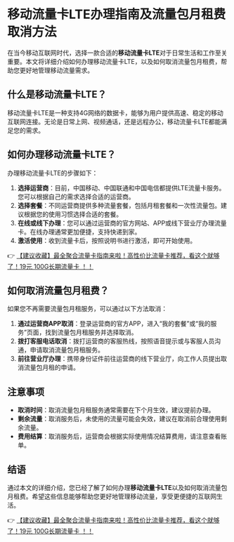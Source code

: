 # 移动流量卡LTE办理指南及流量包月租费取消方法

在当今移动互联网时代，选择一款合适的**移动流量卡LTE**对于日常生活和工作至关重要。本文将详细介绍如何办理移动流量卡LTE，以及如何取消流量包月租费，帮助您更好地管理移动流量需求。

## 什么是移动流量卡LTE？

移动流量卡LTE是一种支持4G网络的数据卡，能够为用户提供高速、稳定的移动互联网连接。无论是日常上网、视频通话，还是远程办公，移动流量卡LTE都能满足您的需求。

## 如何办理移动流量卡LTE？

办理移动流量卡LTE的步骤如下：

1. **选择运营商**：目前，中国移动、中国联通和中国电信都提供LTE流量卡服务。您可以根据自己的需求选择合适的运营商。
2. **选择套餐**：不同运营商提供多种流量套餐，包括月租套餐和一次性流量包。建议根据您的使用习惯选择合适的套餐。
3. **在线或线下办理**：您可以通过运营商的官方网站、APP或线下营业厅办理流量卡。在线办理通常更加便捷，支持快递到家。
4. **激活使用**：收到流量卡后，按照说明书进行激活，即可开始使用。

👉 [【建议收藏】最全聚合流量卡指南来啦！高性价比流量卡推荐，看这个就够了！19元 100G长期流量卡 ！！](https://bit.ly/Liuliangka)

## 如何取消流量包月租费？

如果您不再需要流量包月租服务，可以通过以下方法取消：

1. **通过运营商APP取消**：登录运营商的官方APP，进入“我的套餐”或“我的服务”页面，找到流量包月租服务并选择取消。
2. **拨打客服电话取消**：拨打运营商的客服热线，按照语音提示或与客服人员沟通，申请取消流量包月租服务。
3. **前往营业厅办理**：携带身份证件前往运营商的线下营业厅，向工作人员提出取消流量包月租的申请。

## 注意事项

- **取消时间**：取消流量包月租服务通常需要在下个月生效，建议提前办理。
- **剩余流量**：取消服务后，未使用的流量可能会失效，建议在取消前合理使用剩余流量。
- **费用结算**：取消服务后，运营商会根据实际使用情况结算费用，请注意查看账单。

## 结语

通过本文的详细介绍，您已经了解了如何办理**移动流量卡LTE**以及如何取消流量包月租费。希望这些信息能够帮助您更好地管理移动流量，享受更便捷的互联网生活。

👉 [【建议收藏】最全聚合流量卡指南来啦！高性价比流量卡推荐，看这个就够了！19元 100G长期流量卡 ！！](https://bit.ly/Liuliangka)